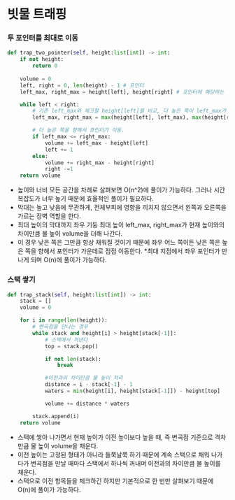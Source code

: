 # 빗물 트래핑
### 투 포인터를 최대로 이동
```python
def trap_two_pointer(self, height:list[int]) -> int:
    if not height:
        return 0
    
    volume = 0
    left, right = 0, len(height) - 1 # 포인터
    left_max, right_max = height[left], height[right] # 포인터에 해당하는 값(높이)

    while left < right:
        # 기존 left_max와 체크할 height[left]를 비교, 더 높은 쪽이 left_max가 됨. right_max도 마찬가지.
        left_max, right_max = max(height[left], left_max), max(height[right], right_max)

        # 더 높은 쪽을 향해서 포인터가 이동. 
        if left_max <= right_max:
            volume += left_max - height[left]
            left += 1
        else:
            volume += right_max - height[right]
            right -=1
    return volume
```
* 높이와 너비 모든 공간을 차례로 살펴보면 O(n^2)에 풀이가 가능하다. 그러나 시간복잡도가 너무 높기 때문에 효율적인 풀이가 필요하다.
* 막대는 높고 낮음에 무관하게, 전체부피에 영향을 끼치지 않으면서 왼쪽과 오른쪽을 가르는 장벽 역할을 한다. 
* 최대 높이의 막대까지 좌우 기둥 최대 높이 left_max, right_max가 현재 높이와의 차이만큼 물 높이 volume을 더해 나간다.
* 이 경우 낮은 쪽은 그만큼 항상 채워질 것이기 때문에 좌우 어느 쪽이든 낮은 쪽은 높은 쪽을 향해서 포인터가 가운데로 점점 이동한다.
*최대 지점에서 좌우 포인터가 만나게 되며 O(n)에 풀이가 가능하다.


### 스택 쌓기
```python
def trap_stack(self, height:list[int]) -> int:
    stack = []
    volume = 0

    for i in range(len(height)):
        # 변곡점을 만나는 경우
        while stack and height[i] > height[stack[-1]]:
            # 스택에서 꺼낸다
            top = stack.pop()

            if not len(stack):
                break

            #이전과의 차이만큼 물 높이 처리
            distance = i - stack[-1] - 1
            waters = min(height[i], height[stack[-1]]) - height[top]

            volume += distance * waters

        stack.append(i)
    return volume
```
* 스택에 쌓아 나가면서 현재 높이가 이전 높이보다 높을 때, 즉 변곡점 기준으로 격차만큼 물 높이 volume을 채운다.
* 이전 높이는 고정된 형태가 아니라 들쭉날쭉 하기 때문에 계속 스택으로 채워 나가다가 변곡점을 만날 때마다 스택에서 하나씩 꺼내며 이전과의 차이만큼 물 높이를 채운다.
* 스택으로 이전 항목들을 체크하긴 하지만 기본적으로 한 번만 살펴보기 때문에 O(n)에 풀이가 가능하다.
